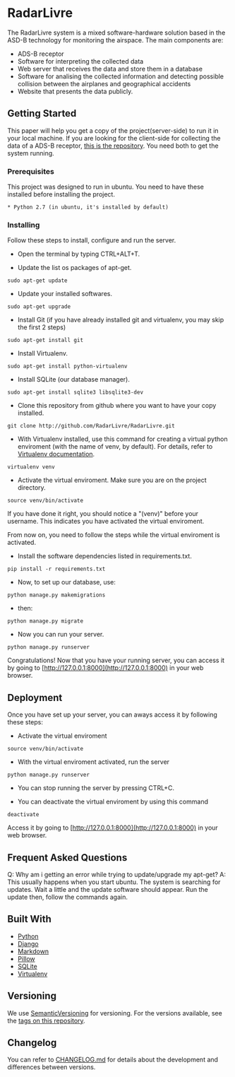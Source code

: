 # RadarLivre

The RadarLivre system is a mixed software-hardware solution based in the ASD-B technology for monitoring the airspace. The main components are: 

* ADS-B receptor
* Software for interpreting the collected data
* Web server that receives the data and store them in a database
* Software for analising the collected information and detecting possible collision between the airplanes and geographical accidents
* Website that presents the data publicly.

## Getting Started

This paper will help you get a copy of the project(server-side) to run it in your local machine. If you are looking for the client-side for collecting the data of a ADS-B receptor, [this is the repository](https://github.com/RadarLivre/RadarLivreCollector). You need both to get the system running.

### Prerequisites

This project was designed to run in ubuntu.
You need to have these installed before installing the project.

```
* Python 2.7 (in ubuntu, it's installed by default)
```

### Installing

Follow these steps to install, configure and run the server.

* Open the terminal by typing CTRL+ALT+T.

* Update the list os packages of apt-get.

```
sudo apt-get update
```

* Update your installed softwares.

```
sudo apt-get upgrade
```

* Install Git (if you have already installed git and virtualenv, you may skip the first 2 steps)

```
sudo apt-get install git
```

* Install Virtualenv.

```
sudo apt-get install python-virtualenv
```

* Install SQLite (our database manager).

```
sudo apt-get install sqlite3 libsqlite3-dev
```

* Clone this repository from github where you want to have your copy installed.

```
git clone http://github.com/RadarLivre/RadarLivre.git
```

* With Virtualenv installed, use this command for creating a virtual python enviroment (with the name of venv, by default). For details, refer to [Virtualenv documentation](https://virtualenv.pypa.io/en/stable/).

```
virtualenv venv
```

* Activate the virtual enviroment. Make sure you are on the project directory. 

```
source venv/bin/activate
```

If you have done it right, you should notice a "(venv)" before your username. This indicates you have activated the virtual enviroment.

From now on, you need to follow the steps while the virtual enviroment is activated.

* Install the software dependencies listed in requirements.txt.

```
pip install -r requirements.txt
```

* Now, to set up our database, use:

```
python manage.py makemigrations
```

* then:

```
python manage.py migrate
```

* Now you can run your server.

```
python manage.py runserver
```

Congratulations! Now that you have your running server, you can access it by going to [http://127.0.0.1:8000](http://127.0.0.1:8000) in your web browser.

<!--
## Running the tests TODO

Explain how to run the automated tests for this system

### Break down into end to end tests

Explain what these tests test and why

```
Give an example
```

### And coding style tests

Explain what these tests test and why

```
Give an example
```
-->

## Deployment

Once you have set up your server, you can aways access it by following these steps:

* Activate the virtual enviroment

```
source venv/bin/activate
```

* With the virtual enviroment activated, run the server

```
python manage.py runserver
```

* You can stop running the server by pressing CTRL+C.

* You can deactivate the virtual enviroment by using this command

```
deactivate
```

Access it by going to [http://127.0.0.1:8000](http://127.0.0.1:8000) in your web browser.

## Frequent Asked Questions

Q: Why am i getting an error while trying to update/upgrade my apt-get?
A: This usually happens when you start ubuntu. The system is searching for updates. Wait a little and the update software should appear. Run the update then, follow the commands again.


## Built With

* [Python](https://www.python.org/)
* [Django](https://www.python.org/)
* [Markdown](https://daringfireball.net/projects/markdown/)
* [Pillow](https://python-pillow.org/)
* [SQLite](https://www.sqlite.org/)
* [Virtualenv](https://virtualenv.pypa.io/en/stable/)

## Versioning

We use [SemanticVersioning](http://semver.org/) for versioning. For the versions available, see the [tags on this repository](https://github.com/RadarLivre/RadarLivre/tags).

## Changelog

You can refer to [CHANGELOG.md](https://github.com/RadarLivre/RadarLivre/blob/master/CHANGELOG.md) for details about the development and differences between versions.

<!-- Won't be displayed

<div style="text-align:center">
  <img src="https://raw.githubusercontent.com/RadarLivre/RadarLivre/master/radarlivre_website/static/website/img/icon.ico" width="256">
</div>

# O Sistema Radar Livre

O sistema de monitoramento aéreo Radar Livre é uma solução mista de hadware e software baseada na tecnologia ADS-B. Seus principais componentes são: um aparelho receptor de mensagens ADS-B, um software capaz de interpretar os dados coletados, um servidor web que recebe os dados e armazena em um banco de dados, um software capaz de analisar as informações coletadas e detectar possíveis conflitos entre trajetórias de aeronaves e entre aeronaves e acidentes geográficos, além de um site que disponibiliza os dados publicamente.

# Coleta de mensagens ADS-B

O aparelho coletor de mensagens ADS-B é um componente simples, que pode ser instalado e configurado facilmente. É composto por uma antena pequena e um receptor que pode ser conectado a uma porta USB de qualquer computador. Para o tratamento das mensagens recebidas é necessário um software específico. As aplicações disponíveis atualmente para o reconhecimento das mensagens ADS-B são em sua maioria privadas e para o sistema operacional Windows, o que gera uma dependência da plataforma e um alto custo de instalação. O sistema Radar livre conta com seu próprio software de coleta, uma aplicação de código fonte aberto implementada sobre a plataforma linux pela equipe do projeto na UFC. A aplicação interpreta as mensagens e extrai informações como identificação, posicionamento, velocidade e altitude, armazenando-os em um banco de dados local. Posteriormente, os dados são enviados a um servidor web.

# Servidor web e site

Após serem coletados, os dados são enviados a um servidor web, que armazena-os em um banco de dados que pode ser acessado para análise das informações obtidas das aeronaves. Esses dados serão disponibilisados em um site de acesso livre e gratuito, onde aeronaves serão representadas graficamente, mostrando sua posição e outras informações. Essa interface web também foi implementada pela equipe do projeto na UFC em Quixadá e resultou num Trabalho de Conclusão de Curso (TCC).

# Componentes em produção

Encontram-se em desenvolvimento a versão do software coletor para Android e o Software de Análise de Colisão. O software coletor para Android permitirá o uso de plataformas mais leves e baratas para a implantação das estações coletoras e está sendo desenvolvido também na forma de um Trabalho de Conclusão de Curso. Já o Software de Análise de Colisão está sendo implementado pelo autor deste artigo como projeto de Iniciação Científica.

# Software de Análise de Colisão

Uma das principais falhas do sistema de monitoramento aéreo atual é o atraso na atualização do posicionamento das aeronaves que gera um grande intervalo entre a identificação da possível colisão e o alerta aos pilotos das aeronaves envolvidas. Além disso, o sistema não prevê possíveis colisões contra acidentes geográficos. A Tecnologia ADS-B diminui substancialmente o tempo de atualização do posicionamento dos aviões, tornando o sistema bem mais seguro e confiável.

Com o objetivo de otimizar a prevensão contra colisões, o sistema Radar Livre disponibilizará um software que utiliza os dados coletados em tempo real para análise e verificação de possíveis conflitos entre rotas de aeronaves e entre rotas de aeronaves e acidentes geográficos. A aplicação, que está em fase de desenvolvimento, funcionará na plataforma linux e terá código fonte aberto. Portanto, poderá ser utilizada livremente, especialmente por torres de controle para auxiliar no monitoramento aéreo.

# Conclusão

O projeto Radar Livre, com seus componentes simples e acessíveis, permitirá que o sistema de monitoramento aéreo brasileiro acompanhe as melhorias que estão acontecendo nos sistemas norte americanos com a adoção do método de monitoramento ADS-B. Apesar de ainda estar em fase de desenvolvimento, o sistema já disponibiliza as funcionalidades de coleta, armazenamento e apresentação em funciomaneto, e prevê uma versão do Software Coletor para a plataforma Android e um Software de Análise de Colisão. O site está disponível em <a href="http://www.radarlivre.com">www.radarlivre.com</a>. Os softwares já produzidos estão neste repositório e podem ser baixados e configurados facilmente em qualquer máquina com plataforma linux. Para a instalação, consulte nosso manual em <a href="https://docs.google.com/document/d/1ipKDKALwp97XyFSJrwYT17DriH22y-IMSrwTwS7odJA/edit?usp=sharing">Manual de Instalação</a>.

-->
